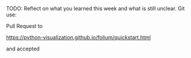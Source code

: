 TODO: Reflect on what you learned this week and what is still unclear.
Git use:

Pull Request to 

https://python-visualization.github.io/folium/quickstart.html

and accepted